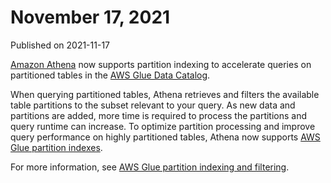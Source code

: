# November 17, 2021<a name="release-note-2021-11-17"></a>

Published on 2021\-11\-17

[Amazon Athena](http://aws.amazon.com/athena/) now supports partition indexing to accelerate queries on partitioned tables in the [AWS Glue Data Catalog](http://aws.amazon.com/glue/)\.

When querying partitioned tables, Athena retrieves and filters the available table partitions to the subset relevant to your query\. As new data and partitions are added, more time is required to process the partitions and query runtime can increase\. To optimize partition processing and improve query performance on highly partitioned tables, Athena now supports [AWS Glue partition indexes](https://docs.aws.amazon.com/glue/latest/dg/partition-indexes.html)\.

For more information, see [AWS Glue partition indexing and filtering](glue-best-practices.md#glue-best-practices-partition-index)\.